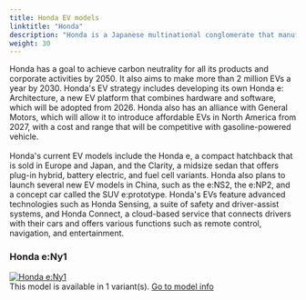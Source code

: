```yaml
---
title: Honda EV models
linktitle: "Honda"
description: "Honda is a Japanese multinational conglomerate that manufactures automobiles, motorcycles, and power equipment. It is the world's largest motorcycle manufacturer and one of the largest automobile manufacturers. Honda also has a luxury brand called Acura, which it launched in 1986 as the first Japanese luxury brand."
weight: 30
---
```

<!-- markdownlint-disable MD033 -->
<!-- markdownlint-disable MD010 -->
Honda has a goal to achieve carbon neutrality for all its products and corporate activities by 2050. It also aims to make more than 2 million EVs a year by 2030. Honda's EV strategy includes developing its own Honda e: Architecture, a new EV platform that combines hardware and software, which will be adopted from 2026. Honda also has an alliance with General Motors, which will allow it to introduce affordable EVs in North America from 2027, with a cost and range that will be competitive with gasoline-powered vehicle.<br /><br />Honda's current EV models include the Honda e, a compact hatchback that is sold in Europe and Japan, and the Clarity, a midsize sedan that offers plug-in hybrid, battery electric, and fuel cell variants. Honda also plans to launch several new EV models in China, such as the e:NS2, the e:NP2, and a concept car called the SUV e:prototype. Honda's EVs feature advanced technologies such as Honda Sensing, a suite of safety and driver-assist systems, and Honda Connect, a cloud-based service that connects drivers with their cars and offers various functions such as remote control, navigation, and entertainment.

<div class="container shadow p-3 mb-5 bg-body-tertiary rounded">
<h3> Honda e:Ny1</h3>
	<div class="row">
		<div class="col col-12 col-md-6">
			<a href="e_ny1"><img src="https://media.evkx.net/multimedia/models/honda/e_ny1/e_ny1/main_1_st.jpg" class="img-fluid" alt="Honda e:Ny1" ></a>
		</div>
		<div class="col col-12 col-md-6">
This model is available in 1 variant(s). 
<a href="e_ny1">Go to model info</a>
		</div>
	</div>
</div>
